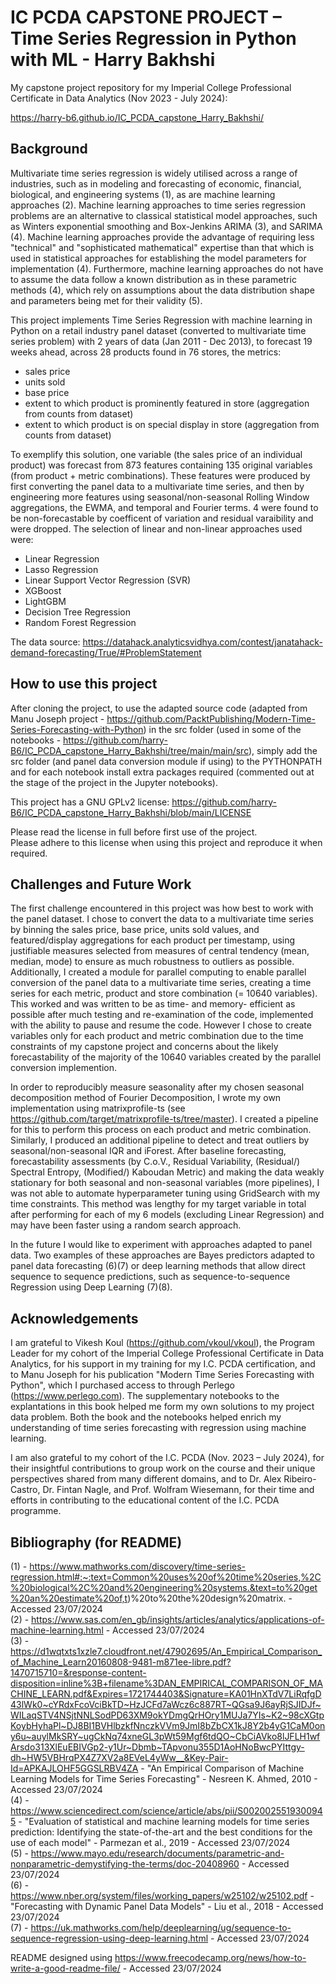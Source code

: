 # IC PCDA CAPSTONE PROJECT – Time Series Regression in Python with ML - Harry Bakhshi
My capstone project repository for my Imperial College Professional Certificate in Data Analytics (Nov 2023 - July 2024):

https://harry-b6.github.io/IC_PCDA_capstone_Harry_Bakhshi/

## Background

Multivariate time series regression is widely utilised across a range of industries, such as in modeling and forecasting of economic, financial, biological, and engineering systems (1), as are machine learning approaches (2). Machine learning approaches to time series regression problems are an alternative to classical statistical model approaches, such as Winters exponential smoothing and Box-Jenkins ARIMA (3), and SARIMA (4). Machine learning approaches provide the advantage of requiring less "technical" and "sophisticated mathematical" expertise than that which is used in statistical approaches for establishing the model parameters for implementation (4). Furthermore, machine learning approaches do not have to assume the data follow a known distribution as in these parametric methods (4), which rely on assumptions about the data distribution shape and parameters being met for their validity (5).

This project implements Time Series Regression with machine learning in Python on a retail industry panel dataset (converted to multivariate time series problem) with 2 years of data (Jan 2011 - Dec 2013), to forecast 19 weeks ahead, across 28 products found in 76 stores, the metrics:

- sales price
- units sold
- base price
- extent to which product is prominently featured in store (aggregation from counts from dataset)
- extent to which product is on special display in store (aggregation from counts from dataset)

To exemplify this solution, one variable (the sales price of an individual product) was forecast from 873 features containing 135 original variables (from product + metric combinations). These features were produced by first converting the panel data to a multivariate time series, and then by engineering more features using seasonal/non-seasonal Rolling Window aggregations, the EWMA, and temporal and Fourier terms. 4 were found to be non-forecastable by coefficent of variation and residual varaibility and were dropped. The selection of linear and non-linear approaches used were:

- Linear Regression
- Lasso Regression
- Linear Support Vector Regression (SVR)  
- XGBoost
- LightGBM
- Decision Tree Regression
- Random Forest Regression

The data source:  https://datahack.analyticsvidhya.com/contest/janatahack-demand-forecasting/True/#ProblemStatement

## How to use this project

After cloning the project, to use the adapted source code (adapted from Manu Joseph project - https://github.com/PacktPublishing/Modern-Time-Series-Forecasting-with-Python) in the src folder (used in some of the notebooks - https://github.com/harry-B6/IC_PCDA_capstone_Harry_Bakhshi/tree/main/main/src), simply add the src folder (and panel data conversion module if using) to the PYTHONPATH and for each notebook install extra packages required (commented out at the stage of the project in the Jupyter notebooks).

This project has a GNU GPLv2 license: https://github.com/harry-B6/IC_PCDA_capstone_Harry_Bakhshi/blob/main/LICENSE   

Please read the license in full before first use of the project.   
Please adhere to this license when using this project and reproduce it when required.   

## Challenges and Future Work

The first challenge encountered in this project was how best to work with the panel dataset. I chose to convert the data to a multivariate time series by binning the sales price, base price, units sold values, and featured/display aggregations for each product per timestamp, using justifiable measures selected from measures of central tendency (mean, median, mode) to ensure as much robustness to outliers as possible. Additionally, I created a module for parallel computing to enable parallel conversion of the panel data to a multivariate time series, creating a time series for each metric, product and store combination (= 10640 variables). This worked and was written to be as time- and memory- efficient as possible after much testing and re-examination of the code, implemented with the ability to pause and resume the code. However I chose to create variables only for each product and metric combination due to the time constraints of my capstone project and concerns about the likely forecastability of the majority of the 10640 variables created by the parallel conversion implemention.

In order to reproducibly measure seasonality after my chosen seasonal decomposition method of Fourier Decomposition, I wrote my own implementation using matrixprofile-ts (see https://github.com/target/matrixprofile-ts/tree/master). I created a pipeline for this to perform this process on each product and metric combination. Similarly, I produced an additional pipeline to detect and treat outliers by seasonal/non-seasonal IQR and iForest. After baseline forecasting, forecastability assessments (by C.o.V., Residual Variability, (Residual/) Spectral Entropy, (Modified/) Kaboudan Metric) and making the data weakly stationary for both seasonal and non-seasonal variables (more pipelines), I was not able to automate hyperparameter tuning using GridSearch with my time constraints. This method was lengthy for my target variable in total after performing for each of my 6 models (excluding Linear Regression) and may have been faster using a random search approach.

In the future I would like to experiment with approaches adapted to panel data. Two examples of these approaches are Bayes predictors adapted to panel data forecasting (6)(7) or deep learning methods that allow direct sequence to sequence predictions, such as sequence-to-sequence Regression using Deep Learning (7)(8).

## Acknowledgements

I am grateful to Vikesh Koul (https://github.com/vkoul/vkoul), the Program Leader for my cohort of the Imperial College Professional Certificate in Data Analytics, for his support in my training for my I.C. PCDA certification, and to Manu Joseph for his publication "Modern Time Series Forecasting with Python", which I purchased access to through Perlego (https://www.perlego.com). The supplementary notebooks to the explantations in this book helped me form my own solutions to my project data problem. Both the book and the notebooks helped enrich my understanding of time series forecasting with regression using machine learning.

I am also grateful to my cohort of the I.C. PCDA (Nov. 2023 – July 2024), for their insightful contributions to group work on the course and their unique perspectives shared from many different domains, and to Dr. Alex Ribeiro-Castro, Dr. Fintan Nagle, and Prof. Wolfram Wiesemann, for their time and efforts in contributing to the educational content of the I.C. PCDA programme.

## Bibliography (for README)

(1) - https://www.mathworks.com/discovery/time-series-regression.html#:~:text=Common%20uses%20of%20time%20series,%2C%20biological%2C%20and%20engineering%20systems.&text=to%20get%20an%20estimate%20of,t)%20to%20the%20design%20matrix. - Accessed 23/07/2024   
(2) - https://www.sas.com/en_gb/insights/articles/analytics/applications-of-machine-learning.html - Accessed 23/07/2024   
(3) - https://d1wqtxts1xzle7.cloudfront.net/47902695/An_Empirical_Comparison_of_Machine_Learn20160808-9481-m871ee-libre.pdf?1470715710=&response-content-disposition=inline%3B+filename%3DAN_EMPIRICAL_COMPARISON_OF_MACHINE_LEARN.pdf&Expires=1721744403&Signature=KA01HnXTdV7LiRqfgD43lWk0~cYRdxFcoVciBkTD~HzJCFd7aWcz6c887RT~QGsa9J6ayRjSJIDJf~WILaqSTV4NSjtNNLSodPD63XM9okYDmgQrHOry1MUJa7YIs~K2~98cXGtpKoybHyhaPl~DJ8BI1BVHlbzkfNnczkVVm9JmI8bZbCX1kJ8Y2b4yG1CaM0ony6u~auylMkSRY~ugCkNq74xneGL3pWt59Mgf6tdQO~CbCiAVko8lJFLH1wfArsdo313XlEuEBIVGp2-y1Ur~Dbmb~TApvonu355D1AoHNoBwcPYIttgy-dh~HW5VBHrqPX4Z7XV2a8EVeL4yWw__&Key-Pair-Id=APKAJLOHF5GGSLRBV4ZA - "An Empirical Comparison of Machine Learning Models for Time Series Forecasting" - Nesreen K. Ahmed, 2010 - Accessed 23/07/2024   
(4) - https://www.sciencedirect.com/science/article/abs/pii/S0020025519300945 - "Evaluation of statistical and machine learning models for time series prediction: Identifying the state-of-the-art and the best conditions for the use of each model" - Parmezan et al., 2019 - Accessed 23/07/2024   
(5) - https://www.mayo.edu/research/documents/parametric-and-nonparametric-demystifying-the-terms/doc-20408960 - Accessed 23/07/2024   
(6) - https://www.nber.org/system/files/working_papers/w25102/w25102.pdf - "Forecasting with Dynamic Panel Data Models" - Liu et al., 2018 - Accessed 23/07/2024   
(7) - https://uk.mathworks.com/help/deeplearning/ug/sequence-to-sequence-regression-using-deep-learning.html - Accessed 23/07/2024 

README designed using https://www.freecodecamp.org/news/how-to-write-a-good-readme-file/ - Accessed 23/07/2024   
